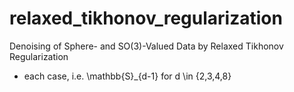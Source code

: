 # relaxed_tikhonov_regularization
Denoising of Sphere- and SO(3)-Valued Data by Relaxed Tikhonov Regularization

- each case, i.e. \mathbb{S}_{d-1} for d \in \{2,3,4,8\} 
